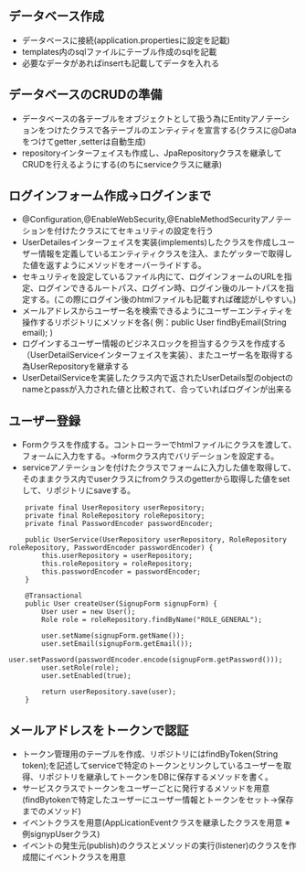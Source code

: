 ## データベース作成
- データベースに接続(application.propertiesに設定を記載)
- templates内のsqlファイルにテーブル作成のsqlを記載
- 必要なデータがあればinsertも記載してデータを入れる

## データベースのCRUDの準備
- データベースの各テーブルをオブジェクトとして扱う為にEntityアノテーションをつけたクラスで各テーブルのエンティティを宣言する(クラスに@Dataをつけてgetter ,setterは自動生成)
- repositoryインターフェイスも作成し、JpaRepositoryクラスを継承してCRUDを行えるようにする(のちにserviceクラスに継承)

## ログインフォーム作成→ログインまで
- @Configuration,@EnableWebSecurity,@EnableMethodSecurityアノテーションを付けたクラスにてセキュリティの設定を行う
- UserDetailesインターフェイスを実装(implements)したクラスを作成しユーザー情報を定義しているエンティティクラスを注入、またゲッターで取得した値を返すようにメソッドをオーバーライドする。
- セキュリティを設定しているファイル内にて、ログインフォームのURLを指定、ログインできるルートパス、ログイン時、ログイン後のルートパスを指定する。(この際にログイン後のhtmlファイルも記載すれば確認がしやすい。)
- メールアドレスからユーザー名を検索できるようにユーザーエンティティを操作するリポジトリにメソッドを各( 例：public User findByEmail(String email); )
- ログインするユーザー情報のビジネスロックを担当するクラスを作成する（UserDetailServiceインターフェイスを実装）、またユーザー名を取得する為UserRepositoryを継承する
- UserDetailServiceを実装したクラス内で返されたUserDetails型のobjectのnameとpassが入力された値と比較されて、合っていればログインが出来る

## ユーザー登録
- Formクラスを作成する。コントローラーでhtmlファイルにクラスを渡して、フォームに入力をする。→formクラス内でバリデーションを設定する。
- serviceアノテーションを付けたクラスでフォームに入力した値を取得して、そのままクラス内でuserクラスにfromクラスのgetterから取得した値をsetして、リポジトリにsaveする。
```java:spring boot
    private final UserRepository userRepository;
    private final RoleRepository roleRepository;
    private final PasswordEncoder passwordEncoder;

    public UserService(UserRepository userRepository, RoleRepository roleRepository, PasswordEncoder passwordEncoder) {
        this.userRepository = userRepository;
        this.roleRepository = roleRepository;
        this.passwordEncoder = passwordEncoder;
    }

    @Transactional
    public User createUser(SignupForm signupForm) {
        User user = new User();
        Role role = roleRepository.findByName("ROLE_GENERAL");

        user.setName(signupForm.getName());
        user.setEmail(signupForm.getEmail());
        user.setPassword(passwordEncoder.encode(signupForm.getPassword()));
        user.setRole(role);
        user.setEnabled(true);

        return userRepository.save(user);
    }
```

## メールアドレスをトークンで認証
- トークン管理用のテーブルを作成、リポジトリにはfindByToken(String token);を記述してserviceで特定のトークンとリンクしているユーザーを取得、リポジトリを継承してトークンをDBに保存するメソッドを書く。
- サービスクラスでトークンをユーザーごとに発行するメソッドを用意(findBytokenで特定したユーザーにユーザー情報とトークンをセット→保存までのメソッド)
- イベントクラスを用意(AppLicationEventクラスを継承したクラスを用意 ※例signypUserクラス)
- イベントの発生元(publish)のクラスとメソッドの実行(listener)のクラスを作成間にイベントクラスを用意